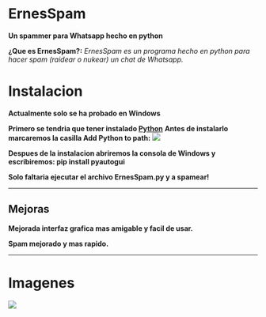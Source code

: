 # ErnesSpam
**Un spammer para Whatsapp hecho en python**

**¿Que es ErnesSpam?:** *ErnesSpam es un programa hecho en python para hacer spam (raidear o nukear) un chat de Whatsapp.*

# Instalacion
**Actualmente solo se ha probado en Windows**

**Primero se tendria que tener instalado [Python](https://www.python.org/downloads/)**
**Antes de instalarlo marcaremos la casilla Add Python to path:**
<img src="https://miro.medium.com/max/1344/0*7nOyowsPsGI19pZT.png">

**Despues de la instalacion abriremos la consola de Windows y escribiremos: pip install pyautogui**

**Solo faltaria ejecutar el archivo ErnesSpam.py y a spamear!**

--------------------------

## Mejoras

**Mejorada interfaz grafica mas amigable y facil de usar.**

**Spam mejorado y mas rapido.**

------------------------------------

# Imagenes

<img src="https://media.discordapp.net/attachments/995599976463859713/1033621046449938452/unknown.png?width=311&height=346">
